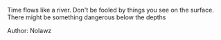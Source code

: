 Time flows like a river. Don't be fooled by things you see on the surface. There might be something dangerous below the depths

Author: Nolawz
